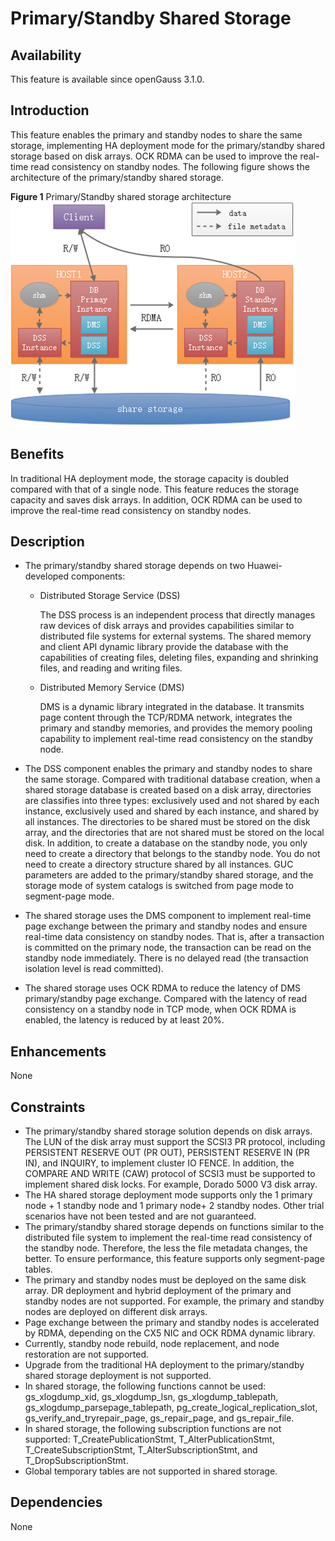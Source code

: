 # Primary/Standby Shared Storage<a name="EN-US_TOPIC_0000001371444657"></a>

## Availability<a name="section15406143204715"></a>

This feature is available since openGauss 3.1.0.

## Introduction<a name="section740615433477"></a>

This feature enables the primary and standby nodes to share the same storage, implementing HA deployment mode for the primary/standby shared storage based on disk arrays. OCK RDMA can be used to improve the real-time read consistency on standby nodes. The following figure shows the architecture of the primary/standby shared storage.

**Figure 1** Primary/Standby shared storage architecture<a name="fig13852124465211"></a>  
![](figures/primary-standby-shared-storage-architecture.png "primary-standby-shared-storage-architecture")

## Benefits<a name="section13406743164715"></a>

In traditional HA deployment mode, the storage capacity is doubled compared with that of a single node. This feature reduces the storage capacity and saves disk arrays. In addition, OCK RDMA can be used to improve the real-time read consistency on standby nodes.

## Description<a name="section16406154310471"></a>

-   The primary/standby shared storage depends on two Huawei-developed components:
    -   Distributed Storage Service (DSS)

        The DSS process is an independent process that directly manages raw devices of disk arrays and provides capabilities similar to distributed file systems for external systems. The shared memory and client API dynamic library provide the database with the capabilities of creating files, deleting files, expanding and shrinking files, and reading and writing files.

    -   Distributed Memory Service (DMS)

        DMS is a dynamic library integrated in the database. It transmits page content through the TCP/RDMA network, integrates the primary and standby memories, and provides the memory pooling capability to implement real-time read consistency on the standby node.


-   The DSS component enables the primary and standby nodes to share the same storage. Compared with traditional database creation, when a shared storage database is created based on a disk array, directories are classifies into three types: exclusively used and not shared by each instance, exclusively used and shared by each instance, and shared by all instances. The directories to be shared must be stored on the disk array, and the directories that are not shared must be stored on the local disk. In addition, to create a database on the standby node, you only need to create a directory that belongs to the standby node. You do not need to create a directory structure shared by all instances. GUC parameters are added to the primary/standby shared storage, and the storage mode of system catalogs is switched from page mode to segment-page mode.
-   The shared storage uses the DMS component to implement real-time page exchange between the primary and standby nodes and ensure real-time data consistency on standby nodes. That is, after a transaction is committed on the primary node, the transaction can be read on the standby node immediately. There is no delayed read (the transaction isolation level is read committed).
-   The shared storage uses OCK RDMA to reduce the latency of DMS primary/standby page exchange. Compared with the latency of read consistency on a standby node in TCP mode, when OCK RDMA is enabled, the latency is reduced by at least 20%.

## Enhancements<a name="section1340684315478"></a>

None

## Constraints<a name="section06531946143616"></a>

-   The primary/standby shared storage solution depends on disk arrays. The LUN of the disk array must support the SCSI3 PR protocol, including PERSISTENT RESERVE OUT (PR OUT), PERSISTENT RESERVE IN (PR IN), and INQUIRY, to implement cluster IO FENCE. In addition, the COMPARE AND WRITE (CAW) protocol of SCSI3 must be supported to implement shared disk locks. For example, Dorado 5000 V3 disk array.
-   The HA shared storage deployment mode supports only the 1 primary node + 1 standby node and 1 primary node+ 2 standby nodes. Other trial scenarios have not been tested and are not guaranteed.
-   The primary/standby shared storage depends on functions similar to the distributed file system to implement the real-time read consistency of the standby node. Therefore, the less the file metadata changes, the better. To ensure performance, this feature supports only segment-page tables.
-   The primary and standby nodes must be deployed on the same disk array. DR deployment and hybrid deployment of the primary and standby nodes are not supported. For example, the primary and standby nodes are deployed on different disk arrays.
-   Page exchange between the primary and standby nodes is accelerated by RDMA, depending on the CX5 NIC and OCK RDMA dynamic library.
-   Currently, standby node rebuild, node replacement, and node restoration are not supported.
-   Upgrade from the traditional HA deployment to the primary/standby shared storage deployment is not supported.
-   In shared storage, the following functions cannot be used: gs\_xlogdump\_xid, gs\_xlogdump\_lsn, gs\_xlogdump\_tablepath, gs\_xlogdump\_parsepage\_tablepath, pg\_create\_logical\_replication\_slot, gs\_verify\_and\_tryrepair\_page, gs\_repair\_page, and gs\_repair\_file.
-   In shared storage, the following subscription functions are not supported: T\_CreatePublicationStmt, T\_AlterPublicationStmt, T\_CreateSubscriptionStmt, T\_AlterSubscriptionStmt, and T\_DropSubscriptionStmt.
-   Global temporary tables are not supported in shared storage.

## Dependencies<a name="section8406643144716"></a>

None

